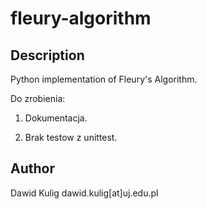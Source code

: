 fleury-algorithm
================

Description
-----------

Python implementation of Fleury's Algorithm.

Do zrobienia:

1. Dokumentacja.

2. Brak testow z unittest.


Author
------

Dawid Kulig
dawid.kulig[at]uj.edu.pl
